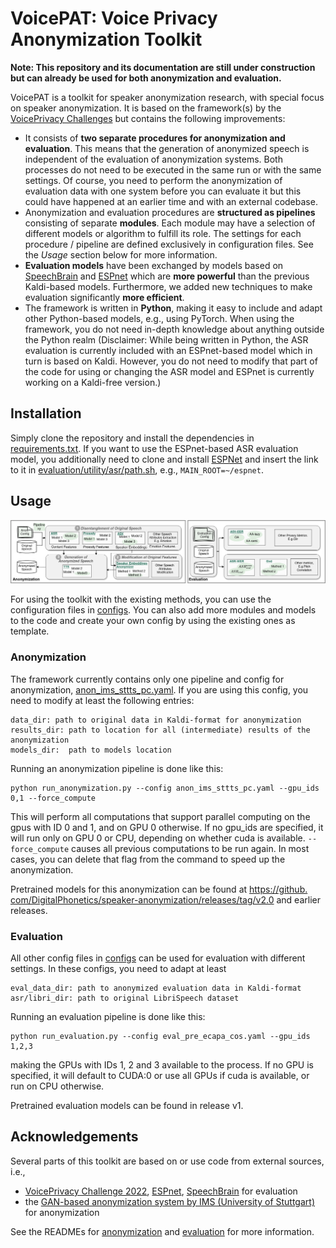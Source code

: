 # VoicePAT: Voice Privacy Anonymization Toolkit

**Note: This repository and its documentation are still under construction but can already be used for both 
anonymization and evaluation.**

VoicePAT is a toolkit for speaker anonymization research, with special focus on speaker anonymization. 
It is based on the framework(s) by the [VoicePrivacy Challenges](https://github.com/Voice-Privacy-Challenge/Voice-Privacy-Challenge-2022) but contains the following improvements:

* It consists of **two separate procedures for anonymization and evaluation**. This means that the generation of 
  anonymized speech is independent of the evaluation of anonymization systems. Both processes do not need to be 
  executed in the same run or with the same settings. Of course, you need to perform the anonymization of evaluation 
  data with one system before you can evaluate it but this could have happened at an earlier time and with an 
  external codebase.
* Anonymization and evaluation procedures are **structured as pipelines** consisting of separate **modules**. Each 
  module may have a selection of different models or algorithm to fulfill its role. The settings for each procedure 
  / pipeline are defined exclusively in configuration files. See the *Usage* section below for more information.
* **Evaluation models** have been exchanged by models based on [SpeechBrain](https://github.com/speechbrain/speechbrain/) and [ESPnet](https://github.com/espnet/espnet/) which are **more powerful** than the 
  previous Kaldi-based models. Furthermore, we added new techniques to make evaluation significantly **more 
  efficient**.
* The framework is written in **Python**, making it easy to include and adapt other Python-based models, e.g., using 
  PyTorch. When using the framework, you do not need in-depth knowledge about anything outside the Python realm 
  (Disclaimer: While being written in Python, the ASR evaluation is currently included with an ESPnet-based model 
  which in turn is based on Kaldi. However, you do not need to modify that part of the code for using or 
  changing the ASR model and ESPnet is currently working on a Kaldi-free version.)


## Installation
Simply clone the repository and install the dependencies in [requirements.txt](requirements.txt). If you want to use 
the ESPnet-based ASR evaluation model, you additionally need to clone and install [ESPNet](https://github.com/espnet/espnet/) and insert the link to 
it in [evaluation/utility/asr/path.sh](evaluation/utility/asr/path.sh), e.g., ``MAIN_ROOT=~/espnet``.

## Usage

![](figures/framework.png)

For using the toolkit with the existing methods, you can use the configuration files in [configs](configs). You can 
also add more modules and models to the code and create your own config by using the existing ones as template.


### Anonymization
The framework currently contains only one pipeline and config for anonymization, [anon_ims_sttts_pc.yaml](configs/anon_ims_sttts_pc.yaml). If you are using this config, you need to modify at least the following entries:
```
data_dir: path to original data in Kaldi-format for anonymization
results_dir: path to location for all (intermediate) results of the anonymization
models_dir:  path to models location
```

Running an anonymization pipeline is done like this:
```
python run_anonymization.py --config anon_ims_sttts_pc.yaml --gpu_ids 0,1 --force_compute
```
This will perform all computations that support parallel computing on the gpus with ID 0 and 1, and on GPU 0 
otherwise. If no gpu_ids are specified, it will run only on GPU 0 or CPU, depending on whether cuda is available. 
`--force_compute` causes all previous computations to be run again. In most cases, you can delete that flag from the 
command to speed up the anonymization.

Pretrained models for this anonymization can be found at [https://github.
com/DigitalPhonetics/speaker-anonymization/releases/tag/v2.0](https://github.com/DigitalPhonetics/speaker-anonymization/releases/tag/v2.0) and earlier releases.

### Evaluation
All other config files in [configs](configs) can be used for evaluation with different settings. In these configs, 
you need to adapt at least
```
eval_data_dir: path to anonymized evaluation data in Kaldi-format
asr/libri_dir: path to original LibriSpeech dataset
```

Running an evaluation pipeline is done like this:
```
python run_evaluation.py --config eval_pre_ecapa_cos.yaml --gpu_ids 1,2,3
```
making the GPUs with IDs 1, 2 and 3 available to the process. If no GPU is specified, it will default to CUDA:0 or 
use all GPUs if 
cuda is available, or run on CPU otherwise.

Pretrained evaluation models can be found in release v1. 

## Acknowledgements
Several parts of this toolkit are based on or use code from external sources, i.e.,
* [VoicePrivacy Challenge 2022](https://github.com/Voice-Privacy-Challenge/Voice-Privacy-Challenge-2022), [ESPnet](https://github.com/espnet/espnet/), [SpeechBrain](https://github.com/speechbrain/speechbrain/) for evaluation
* the [GAN-based anonymization system by IMS (University of Stuttgart)](https://github.com/DigitalPhonetics/speaker-anonymization) 
  for 
  anonymization

See the READMEs for [anonymization](anonymization/README.md) and [evaluation](evaluation/README.md) for more 
information.